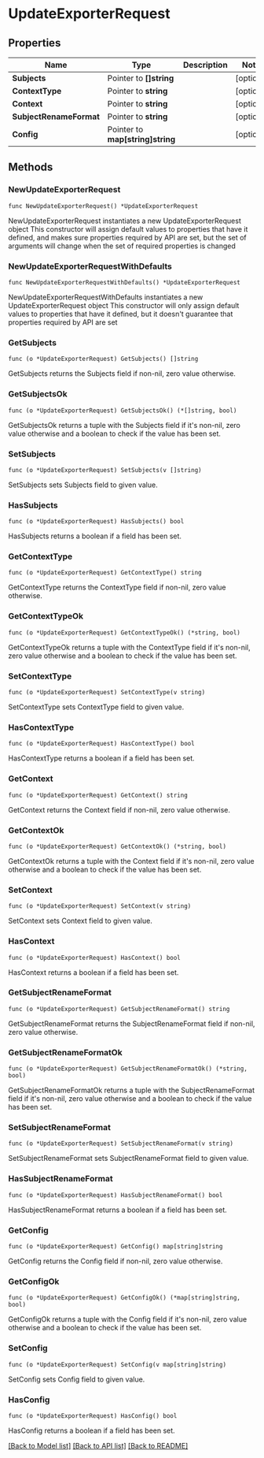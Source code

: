 # UpdateExporterRequest

## Properties

Name | Type | Description | Notes
------------ | ------------- | ------------- | -------------
**Subjects** | Pointer to **[]string** |  | [optional] 
**ContextType** | Pointer to **string** |  | [optional] 
**Context** | Pointer to **string** |  | [optional] 
**SubjectRenameFormat** | Pointer to **string** |  | [optional] 
**Config** | Pointer to **map[string]string** |  | [optional] 

## Methods

### NewUpdateExporterRequest

`func NewUpdateExporterRequest() *UpdateExporterRequest`

NewUpdateExporterRequest instantiates a new UpdateExporterRequest object
This constructor will assign default values to properties that have it defined,
and makes sure properties required by API are set, but the set of arguments
will change when the set of required properties is changed

### NewUpdateExporterRequestWithDefaults

`func NewUpdateExporterRequestWithDefaults() *UpdateExporterRequest`

NewUpdateExporterRequestWithDefaults instantiates a new UpdateExporterRequest object
This constructor will only assign default values to properties that have it defined,
but it doesn't guarantee that properties required by API are set

### GetSubjects

`func (o *UpdateExporterRequest) GetSubjects() []string`

GetSubjects returns the Subjects field if non-nil, zero value otherwise.

### GetSubjectsOk

`func (o *UpdateExporterRequest) GetSubjectsOk() (*[]string, bool)`

GetSubjectsOk returns a tuple with the Subjects field if it's non-nil, zero value otherwise
and a boolean to check if the value has been set.

### SetSubjects

`func (o *UpdateExporterRequest) SetSubjects(v []string)`

SetSubjects sets Subjects field to given value.

### HasSubjects

`func (o *UpdateExporterRequest) HasSubjects() bool`

HasSubjects returns a boolean if a field has been set.

### GetContextType

`func (o *UpdateExporterRequest) GetContextType() string`

GetContextType returns the ContextType field if non-nil, zero value otherwise.

### GetContextTypeOk

`func (o *UpdateExporterRequest) GetContextTypeOk() (*string, bool)`

GetContextTypeOk returns a tuple with the ContextType field if it's non-nil, zero value otherwise
and a boolean to check if the value has been set.

### SetContextType

`func (o *UpdateExporterRequest) SetContextType(v string)`

SetContextType sets ContextType field to given value.

### HasContextType

`func (o *UpdateExporterRequest) HasContextType() bool`

HasContextType returns a boolean if a field has been set.

### GetContext

`func (o *UpdateExporterRequest) GetContext() string`

GetContext returns the Context field if non-nil, zero value otherwise.

### GetContextOk

`func (o *UpdateExporterRequest) GetContextOk() (*string, bool)`

GetContextOk returns a tuple with the Context field if it's non-nil, zero value otherwise
and a boolean to check if the value has been set.

### SetContext

`func (o *UpdateExporterRequest) SetContext(v string)`

SetContext sets Context field to given value.

### HasContext

`func (o *UpdateExporterRequest) HasContext() bool`

HasContext returns a boolean if a field has been set.

### GetSubjectRenameFormat

`func (o *UpdateExporterRequest) GetSubjectRenameFormat() string`

GetSubjectRenameFormat returns the SubjectRenameFormat field if non-nil, zero value otherwise.

### GetSubjectRenameFormatOk

`func (o *UpdateExporterRequest) GetSubjectRenameFormatOk() (*string, bool)`

GetSubjectRenameFormatOk returns a tuple with the SubjectRenameFormat field if it's non-nil, zero value otherwise
and a boolean to check if the value has been set.

### SetSubjectRenameFormat

`func (o *UpdateExporterRequest) SetSubjectRenameFormat(v string)`

SetSubjectRenameFormat sets SubjectRenameFormat field to given value.

### HasSubjectRenameFormat

`func (o *UpdateExporterRequest) HasSubjectRenameFormat() bool`

HasSubjectRenameFormat returns a boolean if a field has been set.

### GetConfig

`func (o *UpdateExporterRequest) GetConfig() map[string]string`

GetConfig returns the Config field if non-nil, zero value otherwise.

### GetConfigOk

`func (o *UpdateExporterRequest) GetConfigOk() (*map[string]string, bool)`

GetConfigOk returns a tuple with the Config field if it's non-nil, zero value otherwise
and a boolean to check if the value has been set.

### SetConfig

`func (o *UpdateExporterRequest) SetConfig(v map[string]string)`

SetConfig sets Config field to given value.

### HasConfig

`func (o *UpdateExporterRequest) HasConfig() bool`

HasConfig returns a boolean if a field has been set.


[[Back to Model list]](../README.md#documentation-for-models) [[Back to API list]](../README.md#documentation-for-api-endpoints) [[Back to README]](../README.md)


